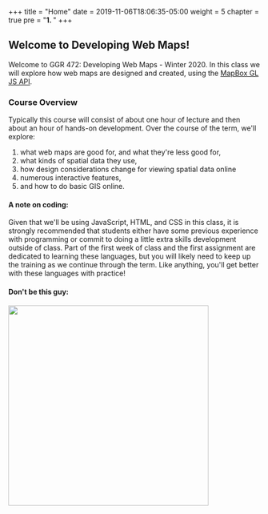 +++
title = "Home"
date = 2019-11-06T18:06:35-05:00
weight = 5
chapter = true
pre = "<b>1. </b>"
+++


## Welcome to Developing Web Maps!

Welcome to GGR 472: Developing Web Maps - Winter 2020. In this class we will explore how web maps are designed and created, using the [MapBox GL JS API](https://docs.mapbox.com/mapbox-gl-js/api/).  

### Course Overview
<div style="text-align: left">Typically this course will consist of about one hour of lecture and then about an hour of hands-on development. Over the course of the term, we'll explore: </div>

1. what web maps are good for, and what they're less good for, 
2. what kinds of spatial data they use, 
3. how design considerations change for viewing spatial data online
4. numerous interactive features,
5. and how to do basic GIS online.  

#### A note on coding:
<div style="text-align: left">Given that we'll be using JavaScript, HTML, and CSS in this class, it is strongly recommended that students either have some previous experience with programming or commit to doing a little extra skills development outside of class. Part of the first week of class and the first assignment are dedicated to learning these languages, but you will likely need to keep up the training as we continue through the term. Like anything, you'll get better with these languages with practice!</div>

#### Don't be this guy:
<img src="https://media.giphy.com/media/8AfVHQbGG8dxGCC7ES/giphy.gif" width = "400"/>
